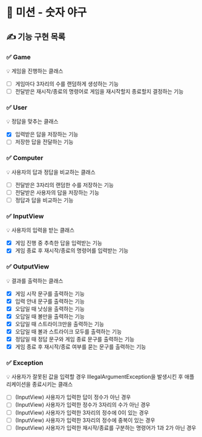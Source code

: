 # 🚀 미션 - 숫자 야구

## ✍ 기능 구현 목록

### ✅ Game
💡 게임을 진행하는 클래스
- [ ] 게임마다 3자리의 수를 랜덤하게 생성하는 기능
- [ ] 전달받은 재시작/종료의 명령어로 게임을 재시작할지 종료할지 결정하는 기능

### ✅ User
💡 정답을 맞추는 클래스
- [x] 입력받은 답을 저장하는 기능
- [ ] 저장한 답을 전달하는 기능

### ✅ Computer
💡 사용자의 답과 정답을 비교하는 클래스
- [ ] 전달받은 3자리의 랜덤한 수를 저장하는 기능
- [ ] 전달받은 사용자의 답을 저장하는 기능
- [ ] 정답과 답을 비교하는 기능

### ✅ InputView
💡 사용자의 입력을 받는 클래스
- [x] 게임 진행 중 추측한 답을 입력받는 기능
- [x] 게임 종료 후 재시작/종료의 명령어를 입력받는 기능

### ✅ OutputView
💡 결과를 출력하는 클래스
- [x] 게임 시작 문구를 출력하는 기능
- [x] 입력 안내 문구를 출력하는 기능
- [x] 오답일 때 낫싱을 출력하는 기능
- [x] 오답일 때 볼만을 출력하는 기능
- [x] 오답일 때 스트라이크만을 출력하는 기능
- [x] 오답일 때 볼과 스트라이크 모두를 출력하는 기능
- [x] 정답일 때 정답 문구와 게임 종료 문구를 출력하는 기능
- [x] 게임 종료 후 재시작/종료 여부를 묻는 문구를 출력하는 기능

### ✅ Exception
💡 사용자가 잘못된 값을 입력할 경우 IllegalArgumentException을 발생시킨 후 애플리케이션을 종료시키는 클래스
- [ ] (InputView) 사용자가 입력한 답이 정수가 아닌 경우
- [ ] (InputView) 사용자가 입력한 정수가 3자리의 수가 아닌 경우
- [ ] (InputView) 사용자가 입력한 3자리의 정수에 0이 있는 경우
- [ ] (InputView) 사용자가 입력한 3자리의 정수에 중복이 있는 경우
- [ ] (InputView) 사용자가 입력한 재시작/종료를 구분하는 명령어가 1과 2가 아닌 경우
